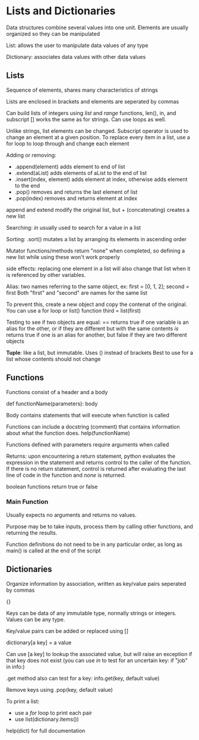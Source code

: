 # Lists and Dictionaries

Data structures combine several values into one unit. Elements are usually organized so they can be manipulated

List: allows the user to manipulate data values of any type

Dictionary: associates data values with other data values

## Lists

Sequence of elements, shares many characteristics of strings

Lists are enclosed in brackets and elements are seperated by commas

Can build lists of integers using *list* and *range* functions, len(), in, and subscript [] works the same as for strings. Can use loops as well.

Unlike strings, list elements can be changed. Subscript operator is used to change an element at a given position.
To replace every item in a list, use a for loop to loop through and change each element

Adding or removing:
* .append(element) adds element to end of list
* .extend(aList) adds elements of aList to the end of list
* .insert(index, element) adds element at index, otherwise adds element to the end
* .pop() removes and returns the last element of list
* .pop(index) removes and returns element at index

append and extend modify the original list, but + (concatenating) creates a new list

Searching: *in* usually used to search for a value in a list

Sorting: .sort() mutates a list by arranging its elements in ascending order

Mutator functions/methods return "none" when completed, so defining a new list while using these won't work properly

side effects: replacing one element in a list will also change that list when it is referenced by other variables.

Alias: two names referring to the same object, ex: first = [0, 1, 2]; second = first
Both "first" and "second" are names for the same list

To prevent this, create a new object and copy the contenat of the original. You can use a for loop or list() function
third = list(first)

Testing to see if two objects are equal: == returns true if one variable is an alias for the other, or if they are different but with the same contents
*is* returns true if one is an alias for another, but false if they are two different objects

**Tuple**: like a list, but immutable. Uses () instead of brackets
Best to use for a list whose contents should not change

## Functions

Functions consist of a header and a body

def functionName(parameters):
    body

Body contains statements that will execute when function is called

Functions can include a docstring (comment) that contains information about what the function does. help(functionName)

Functions defined with parameters require arguments when called

Returns: upon encountering a return statement, python evaluates the expression in the statement and returns control to the caller of the function. If there is no return statement, control is returned after evaluating the last line of code in the function and *none* is returned.

boolean functions return true or false

### Main Function

Usually expects no arguments and returns no values.

Purpose may be to take inputs, process them by calling other functions, and returning the results.

Function definitions do not need to be in any particular order, as long as main() is called at the end of the script

## Dictionaries

Organize information by association, written as key/value pairs seperated by commas

{}

Keys can be data of any immutable type, normally strings or integers. 
Values can be any type.

Key/value pairs can be added or replaced using []

dictionary[a key] = a value

Can use [a key] to lookup the associated value, but will raise an exception if that key does not exist
(you can use *in* to test for an uncertain key: if "job" in info:)

.get method also can test for a key:
info.get(key, default value)

Remove keys using .pop(key, default value)

To print a list:
* use a *for* loop to print each pair
* use list(dictionary.items())

help(dict) for full documentation